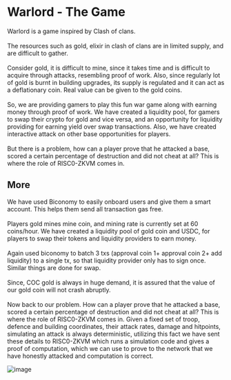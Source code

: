 # Warlord - The Game
Warlord is a game inspired by Clash of clans.  <br/><br/>
The resources such as gold, elixir in clash of clans are in limited supply, and are difficult to gather.<br/><br/>
Consider gold, it is difficult to mine, since it takes time and is difficult to acquire through attacks, resembling proof of work. Also, since regularly lot of gold is burnt in building upgrades, its supply is regulated and it can act as a deflationary coin. Real value can be given to the gold coins. <br/><br/>
So, we are providing gamers to play this fun war game along with earning money through proof of work. We have created a liquidity pool, for gamers to swap their crypto for gold and vice versa, and an opportunity for liquidity providing for earning yield over swap transactions. Also, we have created interactive attack on other base opportunities for players. <br/><br/>
But there is a problem, how can a player prove that he attacked a base, scored a certain percentage of destruction and did not cheat at all? This is where the role of RISC0-ZKVM comes in.

## More
We have used Biconomy to easily onboard users and give them a smart account. This helps them send all transaction gas free. <br/><br/>
Players gold mines mine coin, and mining rate is currently set at 60 coins/hour. We have created a liquidity pool of gold coin and USDC, for players to swap their tokens and liquidity providers to earn money.<br/><br/>
Again used biconomy to batch 3 txs (approval coin 1+ approval coin 2+ add liquidity) to a single tx, so that liquidity provider only has to sign once. Similar things are done for swap. <br/><br/> 
Since, COC gold is always in huge demand, it is assured that the value of our gold coin will not crash abruptly. <br/><br/>
Now back to our problem. How can a player prove that he attacked a base, scored a certain percentage of destruction and did not cheat at all? This is where the role of RISC0-ZKVM comes in. Given a fixed set of troop, defence and building coordinates, their attack rates, damage and hitpoints, simulating an attack is always deterministic, utilizing this fact we have sent these details to RISC0-ZKVM which runs a simulation code and gives a proof of computation, which we can use to prove to the network that we have honestly attacked and computation is correct. <br/>

![image](https://github.com/aryanargupta/Warrlord/assets/97793907/0540c662-c382-4eae-93d0-6f630d264bdf)

